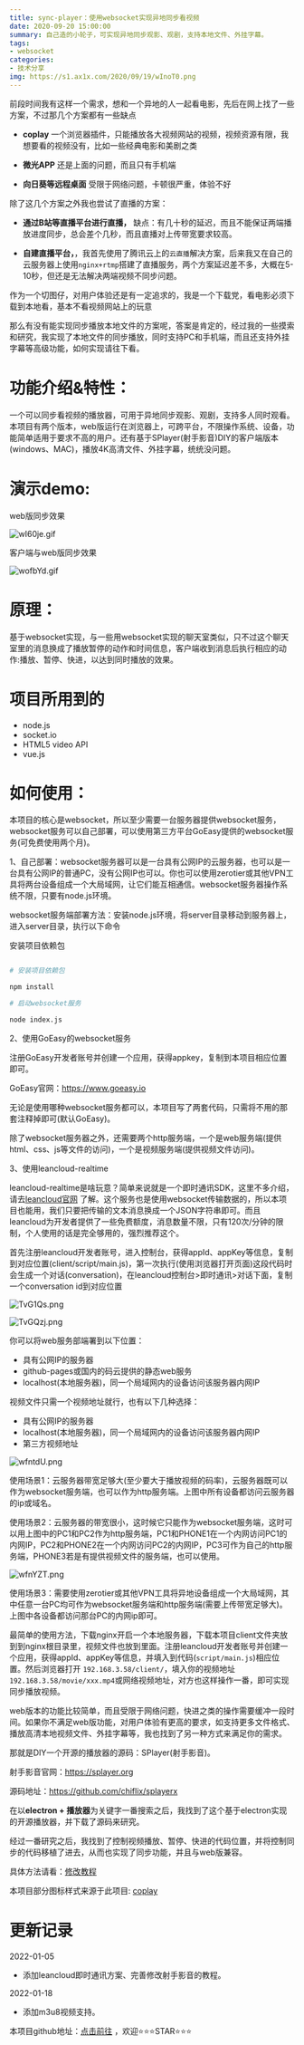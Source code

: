 ```yaml
---
title: sync-player：使用websocket实现异地同步看视频
date: 2020-09-20 15:00:00
summary: 自己造的小轮子，可实现异地同步观影、观剧，支持本地文件、外挂字幕。
tags: 
- websocket
categories:
- 技术分享
img: https://s1.ax1x.com/2020/09/19/wInoT0.png
---
```


前段时间我有这样一个需求，想和一个异地的人一起看电影，先后在网上找了一些方案，不过那几个方案都有一些缺点

+ **coplay** 一个浏览器插件，只能播放各大视频网站的视频，视频资源有限，我想要看的视频没有，比如一些经典电影和美剧之类

+ **微光APP** 还是上面的问题，而且只有手机端

+ **向日葵等远程桌面** 受限于网络问题，卡顿很严重，体验不好

除了这几个方案之外我也尝试了直播的方案：

+ **通过B站等直播平台进行直播，** 缺点：有几十秒的延迟，而且不能保证两端播放进度同步，总会差个几秒，而且直播对上传带宽要求较高。

+ **自建直播平台，**，我首先使用了腾讯云上的`云直播`解决方案，后来我又在自己的云服务器上使用`nginx+rtmp`搭建了直播服务，两个方案延迟差不多，大概在5-10秒，但还是无法解决两端视频不同步问题。


作为一个切图仔，对用户体验还是有一定追求的，我是一个下载党，看电影必须下载到本地看，基本不看视频网站上的玩意

那么有没有能实现同步播放本地文件的方案呢，答案是肯定的，经过我的一些摸索和研究，我实现了本地文件的同步播放，同时支持PC和手机端，而且还支持外挂字幕等高级功能，如何实现请往下看。


# 功能介绍&特性：

一个可以同步看视频的播放器，可用于异地同步观影、观剧，支持多人同时观看。
本项目有两个版本，web版运行在浏览器上，可跨平台，不限操作系统、设备，功能简单适用于要求不高的用户。还有基于SPlayer(射手影音)DIY的客户端版本(windows、MAC)，播放4K高清文件、外挂字幕，统统没问题。

# 演示demo:

web版同步效果

![wI60je.gif](https://s1.ax1x.com/2020/09/19/wI60je.gif)

客户端与web版同步效果

![wofbYd.gif](https://s1.ax1x.com/2020/09/20/wofbYd.gif)


# 原理：

基于websocket实现，与一些用websocket实现的聊天室类似，只不过这个聊天室里的消息换成了播放暂停的动作和时间信息，客户端收到消息后执行相应的动作:播放、暂停、快进，以达到同时播放的效果。

# 项目所用到的
 + node.js 
 + socket.io
 + HTML5 video API 
 + vue.js

# 如何使用：

本项目的核心是websocket，所以至少需要一台服务器提供websocket服务，websocket服务可以自己部署，可以使用第三方平台GoEasy提供的websocket服务(可免费使用两个月)。

1、自己部署：websocket服务器可以是一台具有公网IP的云服务器，也可以是一台具有公网IP的普通PC，没有公网IP也可以。你也可以使用zerotier或其他VPN工具将两台设备组成一个大局域网，让它们能互相通信。websocket服务器操作系统不限，只要有node.js环境。

websocket服务端部署方法：安装node.js环境，将server目录移动到服务器上，进入server目录，执行以下命令

安装项目依赖包
```bash

# 安装项目依赖包

npm install 

# 启动websocket服务

node index.js

```

2、使用GoEasy的websocket服务

注册GoEasy开发者账号并创建一个应用，获得appkey，复制到本项目相应位置即可。

GoEasy官网：https://www.goeasy.io

无论是使用哪种websocket服务都可以，本项目写了两套代码，只需将不用的那套注释掉即可(默认GoEasy)。

除了websocket服务器之外，还需要两个http服务端，一个是web服务端(提供html、css、js等文件的访问)，一个是视频服务端(提供视频文件访问)。

3、使用leancloud-realtime

leancloud-realtime是啥玩意？简单来说就是一个即时通讯SDK，这里不多介绍，请去[leancloud官网](https://leancloud.cn/docs/realtime_v2.html) 了解。这个服务也是使用websocket传输数据的，所以本项目也能用，我们只要把传输的文本消息换成一个JSON字符串即可。而且leancloud为开发者提供了一些免费额度，消息数量不限，只有120次/分钟的限制，个人使用的话是完全够用的，强烈推荐这个。

首先注册leancloud开发者账号，进入控制台，获得appId、appKey等信息，复制到对应位置(client/script/main.js)，第一次执行(使用浏览器打开页面)这段代码时会生成一个对话(conversation)，在leancloud控制台>即时通讯>对话下面，复制一个conversation id到对应位置

![TvG1Qs.png](https://s4.ax1x.com/2022/01/05/TvG1Qs.png)

![TvGQzj.png](https://s4.ax1x.com/2022/01/05/TvGQzj.png)

你可以将web服务部端署到以下位置：

+ 具有公网IP的服务器
+ github-pages或国内的码云提供的静态web服务
+ localhost(本地服务器)，同一个局域网内的设备访问该服务器内网IP

视频文件只需一个视频地址就行，也有以下几种选择：

+ 具有公网IP的服务器
+ localhost(本地服务器)，同一个局域网内的设备访问该服务器内网IP
+ 第三方视频地址

![wfntdU.png](https://s1.ax1x.com/2020/09/17/wfntdU.png)

使用场景1：云服务器带宽足够大(至少要大于播放视频的码率)，云服务器既可以作为websocket服务端，也可以作为http服务端。上图中所有设备都访问云服务器的ip或域名。

使用场景2：云服务器的带宽很小，这时候它只能作为websocket服务端，这时可以用上图中的PC1和PC2作为http服务端，PC1和PHONE1在一个内网访问PC1的内网IP，PC2和PHONE2在一个内网访问PC2的内网IP，PC3可作为自己的http服务端，PHONE3若是有提供视频文件的服务端，也可以使用。

![wfnYZT.png](https://s1.ax1x.com/2020/09/17/wfnYZT.png)

使用场景3：需要使用zerotier或其他VPN工具将异地设备组成一个大局域网，其中任意一台PC均可作为websocket服务端和http服务端(需要上传带宽足够大)。上图中各设备都访问那台PC的内网ip即可。

最简单的使用方法，下载nginx开启一个本地服务器，下载本项目client文件夹放到到nginx根目录里，视频文件也放到里面。注册leancloud开发者账号并创建一个应用，获得appId、appKey等信息，并填入到代码(`script/main.js`)相应位置。然后浏览器打开 `192.168.3.58/client/`，填入你的视频地址`192.168.3.58/movie/xxx.mp4`或网络视频地址，对方也这样操作一番，即可实现同步播放视频。

web版本的功能比较简单，而且受限于网络问题，快进之类的操作需要缓冲一段时间。如果你不满足web版功能，对用户体验有更高的要求，如支持更多文件格式、播放高清本地视频文件、外挂字幕等，我也找到了另一种方式来满足你的需求。

那就是DIY一个开源的播放器的源码：SPlayer(射手影音)。

射手影音官网：https://splayer.org

源码地址：https://github.com/chiflix/splayerx

在以**electron + 播放器**为关键字一番搜索之后，我找到了这个基于electron实现的开源播放器，并下载了源码来研究。

经过一番研究之后，我找到了控制视频播放、暂停、快进的代码位置，并将控制同步的代码移植了进去，从而也实现了同步功能，并且与web版兼容。


具体方法请看：[修改教程](https://github.com/liyang5945/sync-player/blob/master/how-to-modify-splayer.md)


本项目部分图标样式来源于此项目: [coplay](https://github.com/Justineo/coplay) 

# 更新记录

2022-01-05
- 添加leancloud即时通讯方案、完善修改射手影音的教程。

2022-01-18
- 添加m3u8视频支持。

本项目github地址：[点击前往](https://github.com/liyang5945/sync-player) ，欢迎⭐⭐⭐STAR⭐⭐⭐

